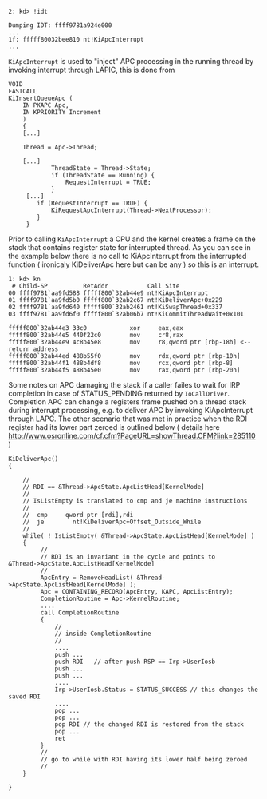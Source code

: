 

```
2: kd> !idt

Dumping IDT: ffff9781a924e000
...
1f:	fffff80032bee810 nt!KiApcInterrupt
...
```

```KiApcInterrupt``` is used to "inject" APC processing in the running thread by invoking interrupt through LAPIC, this is done from 

```
VOID
FASTCALL
KiInsertQueueApc (
    IN PKAPC Apc,
    IN KPRIORITY Increment
    )
    {
    [...]
    
    Thread = Apc->Thread;
    
    [...]
            ThreadState = Thread->State;
            if (ThreadState == Running) {
                RequestInterrupt = TRUE;
            }
     [...]
        if (RequestInterrupt == TRUE) {
            KiRequestApcInterrupt(Thread->NextProcessor);
        }
     }
```

Prior to calling ```KiApcInterrupt``` a CPU and the kernel creates a frame on the stack that contains register state for interrupted thread.
As you can see in the example below there is no call to KiApcInterrupt from the interrupted function ( ironicaly KiDeliverApc here but can be any ) so this is an interrupt.
```
1: kd> kn
 # Child-SP          RetAddr           Call Site
00 ffff9781`aa9fd588 fffff800`32ab44e9 nt!KiApcInterrupt
01 ffff9781`aa9fd5b0 fffff800`32ab2c67 nt!KiDeliverApc+0x229
02 ffff9781`aa9fd640 fffff800`32ab2461 nt!KiSwapThread+0x337
03 ffff9781`aa9fd6f0 fffff800`32ab06b7 nt!KiCommitThreadWait+0x101

fffff800`32ab44e3 33c0            xor     eax,eax
fffff800`32ab44e5 440f22c0        mov     cr8,rax
fffff800`32ab44e9 4c8b45e8        mov     r8,qword ptr [rbp-18h] <-- return address
fffff800`32ab44ed 488b55f0        mov     rdx,qword ptr [rbp-10h]
fffff800`32ab44f1 488b4df8        mov     rcx,qword ptr [rbp-8]
fffff800`32ab44f5 488b45e0        mov     rax,qword ptr [rbp-20h]
```

Some notes on APC damaging the stack if a caller failes to wait for IRP completion in case of STATUS_PENDING returned by ```IoCallDriver```. Completion APC can change a registers frame pushed on a thread stack during interrupt processing, e.g. to deliver APC by invoking KiApcInterrupt through LAPC. The other scenario that was met in practice when the RDI register had its lower part zeroed is outlined below ( details here http://www.osronline.com/cf.cfm?PageURL=showThread.CFM?link=285110 )

```
KiDeliverApc()
{

    //
    // RDI == &Thread->ApcState.ApcListHead[KernelMode]
    //
    // IsListEmpty is translated to cmp and je machine instructions
    //
    //  cmp     qword ptr [rdi],rdi
    //  je        nt!KiDeliverApc+Offset_Outside_While
    //
    while( ! IsListEmpty( &Thread->ApcState.ApcListHead[KernelMode] ) 
    {
         //
         // RDI is an invariant in the cycle and points to  
&Thread->ApcState.ApcListHead[KernelMode]
         //
         ApcEntry = RemoveHeadList( &Thread->ApcState.ApcListHead[KernelMode] );
         Apc = CONTAINING_RECORD(ApcEntry, KAPC, ApcListEntry);
         CompletionRoutine = Apc->KernelRoutine;
         ....
         call CompletionRoutine
         {
             //
             // inside CompletionRoutine
             //
             ....
             push ...
             push RDI   // after push RSP == Irp->UserIosb
             push ...
             push ...
             ....
             Irp->UserIosb.Status = STATUS_SUCCESS // this changes the saved RDI
             ....
             pop ...
             pop ...
             pop RDI // the changed RDI is restored from the stack
             pop ...
             ret
         }
         //
         // go to while with RDI having its lower half being zeroed
         //
    }

}
```
